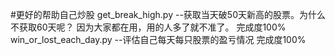 #更好的帮助自己炒股
get_break_high.py --获取当天破50天新高的股票。为什么不获取60天呢？ 因为大家都在用，用的人多了就不准了。 完成度100%
win_or_lost_each_day.py --评估自己每天每只股票的盈亏情况 完成度100%
